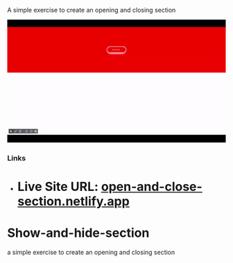 A simple exercise to create an opening and closing section

![Screen](Screen-gif.gif)

### Links

- # Live Site URL: [open-and-close-section.netlify.app](open-and-close-section.netlify.app/)

# Show-and-hide-section

a simple exercise to create an opening and closing section

